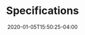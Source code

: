 ﻿---
title: "Specifications"
date: 2020-01-05T15:50:25-04:00
hide_page_title: true
headline: "Specifications"
layout: "single"
hide_sidebar: true
---
